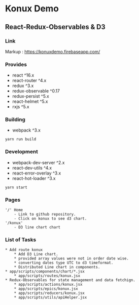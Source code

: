 # Konux Demo 
## React-Redux-Observables & D3

### Link
Markup : https://konuxdemo.firebaseapp.com/

### Provides
- react ^16.x
- react-router ^4.x
- redux ^3.x
- redux-observable ^0.17
- redux-persist ^5.x
- react-helmet ^5.x
- rxjs ^5.x

### Building
- webpack ^3.x

`yarn run build`

### Development
- webpack-dev-server ^2.x
- react-dev-utils ^4.x
- react-error-overlay ^3.x
- react-hot-loader ^3.x

`yarn start`

### Pages
    '/' Home
        - Link to github repository.
        - Click on konux to see d3 chart.
    '/konux' 
        - D3 line chart chart
        
### List of Tasks
    * Add route konux
        * Add D3 Line chart.
        * provided array values were not in order date wise. 
        * converting dates type UTC to d3 timeformat. 
        * Distributed Line chart in components. 
    * app/scripts/components/chart/*.jsx
        * app/scripts/routes/konux.jsx
    * Redux-Observables for state management and data fetchign. 
        * app/scripts/actions/konux.jsx
        * app/scripts/epics/konux.jsx
        * app/scripts/reducers/konux.jsx
        * app/scripts/utils/apiHelper.jsx
